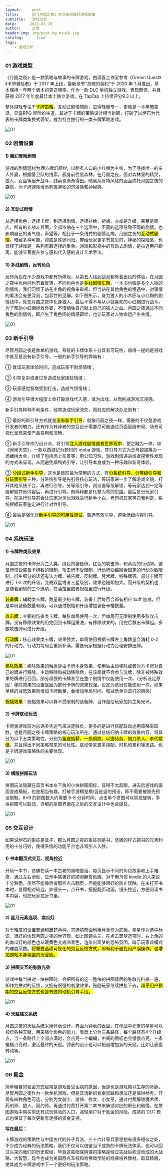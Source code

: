 ```yaml
---
layout:     post
title:      向《月圆之夜》学习如何做好游戏叙事
subtitle:   游戏分析
date:      2021-01-28
author:     之晓
header-img: img/post-bg-miui6.jpg
catalog: 	  true
tags:
    - 游戏分析
---
```


### 01 游戏类型

《月圆之夜》是一款策略与故事的卡牌游戏，由滴答工作室参考《Dream Quest》《卡牌冒险者》于 2017 年上线，最新章节“灵魂的契约”于 2020 年 1 月推出，基本保持一年两个版本的更迭频率，作为一款 DLC 单机独立游戏，表现颇佳，并且获得 2017 年年度最佳本土独立游戏。在 TapTap 上持续评分9.3 以上。



整体游戏专注于<mark>卡牌策略</mark>，互动式剧情辅助，显得轻量专一，更像是一本黑暗童话，显露RPG 冒险的味道。其对于卡牌的策略设计相当新颖，打破了以炉石为代表的卡牌类集换式骨架，成为特立独行的一类卡牌策略游戏。



![01]({{site.baseurl}}/img-post/202101284/01.png)

### 02 **剧情设置**

#### 1) **魔幻冒险剧情**

游戏的剧情题材为*西方魔幻题材*，以脍炙人口的小红帽为主线，为了寻找唯一的亲人外婆，根据警卫队的线索，孤身前往黑森林，在月圆之夜，面对森林里的精灵，狼人，女巫等展开战斗，线索也渐渐得出。暗黑系哥特风格的画面烘托月圆之夜的森然，为卡牌游戏增添刺激紧张的沉浸感和神秘感。

![01]({{site.baseurl}}/img-post/202101284/02.png)

#### 2) **互动式剧情**

从选择角色，选择卡牌，到选择剧情，选择补给，祈祷，亦或是升级，甚至是商店，所有的非战斗界面，全部浓缩在三个选项中，不同的选项导致不同的剧情，也影响自己的勇气值，声望等，相比于一条线式的剧情走向，月圆之夜的<mark>互动式剧情</mark>，暗藏多种可能，抑或是殊途同归，带给玩家更多有意思的，神秘的探险感，也诠释了游戏是一系列有趣选择的集合。游戏和影视中的互动式剧情，是拉近用户距离，能够显著提升参与感和代入感的设计艺术手法。

#### 3) **多线剧情，反转角色**

反转角色在不少游戏中都有所体现，从第五人格到战双都有着出色的体验，在月圆之夜中角色间也有着反转，不同角色也是<mark>多线剧情汇聚</mark>，一本书也像是多个人物的剧情线，我们习惯于站在主角的视角来审视，但当站在其他角色的境遇中，对事情的看法会有更深刻，包容性的见解。如下图所示，身为狼人的小木匠与小红帽的剧情线中，处在月圆之夜中化身狼人，最后不得不与从小就喜欢的小红帽进行战斗，为了帮助小红帽拯救外婆，不惜牺牲自己献上自己的狼人之血。月圆之夜通过不同角色的剧情线，即产生了角色间的情感羁绊，也让玩家对人物命运产生共情。

![01]({{site.baseurl}}/img-post/202101284/03.png)

### 03 **新手引导**

尽管月圆之夜是款单机游戏，系统的卡牌体系十分具有可玩性，值得一提的是游戏中甚至是没有新手引导，一般的新手引导的弊端有：

① 耽误玩家体验时间，造成玩家不耐烦情绪；

② 引导复杂或者过多造成玩家困扰情绪；

③ 玩家感觉智商受到打击，造成气愤情绪；

④ 游戏引导很大程度上会打破游戏代入感，或为出戏，从而削减游戏沉浸感。

新手引导种种不利条件，经常造成玩家流失，而对应的解决办法则有：

① 最好的新引导方式就是<mark>没有新手引导</mark>，就像月圆之夜一样，需要的不仅是游戏开发者的魄力，还有作为转译者的交互设计需要尽可能通过页面层级布局、场景可视化呈现来使产品易用和流畅。



② 新手引导作为设计点，将引导<mark>注入游戏剧情或者世界观中</mark>，使之融为一体，如《闹闹天宫》，一款以西游记为题材的 moba 游戏，其引导方式为王母娘娘筹办一场蟠桃大会，介绍了包括场上布景等，用公知习性、游戏剧情递进或者探索性发现的方式来呈现。从而避免填鸭式引导，让引导本身成为一种乐趣和新奇体验。



③ <mark>分段式新手引导</mark>，这也是目前最为常用的方式，有<mark>分系统引导、分等级引导和分玩家引导</mark>三种，分系统引导是先引导核心玩法，等玩家进一步了解游戏全貌，打开其他系统平台，再进行引导。分等级引导，则设置等级解锁，等玩家达到一定等级解锁其他内容后，再进行引导。前两种都是化整为零的思路。最后是分玩家引导，在进行引导前会让玩家对类似游戏进行新手小白，老司机玩家等自我判定，系统根据玩家鉴定进行针对性引导。



④ 最后是强化对<mark>新手引导的可用性测试</mark>，甄选有效引导，避免低级内容引导。

![01]({{site.baseurl}}/img-post/202101284/04.png)

### 04 **系统玩法**

#### 1) **卡牌种类及效果**

月圆之夜的卡牌分为三大类，绿色的装备牌，红色的攻击牌，和黄色的行动牌。装备牌仅受装备卡槽数的限制，攻击牌不受限制，行动牌受每回合固定的行动次数限制。衍生细分的话还有法力牌、祷告牌、反制牌、咒术牌、特殊牌等。部分卡牌可进行 1-2 次的升级，变成双星或者三星级别，效果也随即加大。而升级的契机也是随着剧情的三个选项，在酒馆里或者祝福里进行升级。



<mark>装备牌</mark>：辅助类卡牌，数量最少的卡牌，装备上后每回合都有相应 buff 加成，但是单局装备数量有限，可以通过祝福和升级增加装备卡槽数量。



<mark>攻击牌</mark>：主要的伤害类卡牌，每张单局使用一次，但单局可无限制使用多张攻击牌。没有移除效果的用完回到卡牌组重洗，有移除效果的，用完后移出卡牌组。多数攻击牌可进行升级。



<mark>行动牌</mark>：核心效果类卡牌，效果强大，单局使用根据卡牌左上角数量会消耗 0-2 的行动力，行动力每局会重新补满，需要玩家根据行动力合理安排出牌。

![01]({{site.baseurl}}/img-post/202101284/05.png)

<mark>移除效果</mark>：移除效果的触发是由卡牌本身效果，使用后主动移除或者对方卡牌对自己的牌进行移除，主动移除和被动移除后，在该局就不会参与洗牌，除非被特殊效果的牌进行召回。部分超强的卡牌甚至在整个剧情中仅能使用一次。（分析设定原因：移除效果的设置是因为部分卡牌的效果较强，设定为该局仅能使用一次，如果单纯的减低效果而增加卡牌数量，会增加单局时间，和减低单次击打的爽感）



<mark>祝福效果</mark>：祝福效果可以算不受限制的装备牌，当作是给玩家加持主角光环。

#### 2) **卡牌联动玩法**

卡牌类游戏较为忌讳多凭运气来决定胜负，更多的是进行搭配联动运用策略来取胜，也是月圆之夜卡牌策略的核心玩法所在。通过总结归纳卡牌的效果内容，将其分为以下五类策略性，分别为<mark>釜底抽薪、一损俱损、以逸待劳、借刀杀人、李代桃僵</mark>。并且得出不同策略带来的可玩性。联动带来更多搭配，时机和累积等思路。也是卡牌游戏策略性的主要体现。

![01]({{site.baseurl}}/img-post/202101284/06.png)

#### 3) **横版拼图玩法**

拼图玩法隐藏在首页书本左下角的小块拼图图标，显得不太起眼，进去后游戏的画面变成横板，也是相当有趣，打破手游横是横/竖是竖的预设，即不需要被原先预设限制。6*9 的拼图数大约需要 5-8 分钟时间，点击单个拼图可以实现旋转，多块拼图可以联动，详细的拼图界面在之后的交互设计中也会提及。

![01]({{site.baseurl}}/img-post/202101284/07.png)

### 05 **交互设计**

如果说炉石的象征是盒子，那么月圆之夜的象征则是书，竖版的样式把书的元素利用的十分巧妙，使得系统的功能平台也非常引人入胜。

#### 1) **书本翻页式交互、视角拉近**

开局一本书，彷佛在读一本古老的黑暗童话，每页显示不同的角色故事和上手难度，通过左右滑动，显示手感极好的顺滑翻页动画，对于用习惯 kindle 的人来说十分熟悉，虽然不能像后者那样点击翻页，但是能够很好的防止误触。在未打开书本时，显得相对较远，如镜头一，点开书，搭配翻页动画，镜头拉近，方便阅读书本内容，也把玩家拉近书里。

![01]({{site.baseurl}}/img-post/202101284/08.jpg)

#### 2) **星月元素选项、南瓜灯**

对于难度的设置普通和噩梦两种，其选项前面利用月食作为底板，星星作为选中标识，很好的体现月圆之夜的世界观。如上图镜头三，在点击噩梦选项时，右上角的的南瓜灯的颜色也从暖黄色变成冷青色，渲染出噩梦的恐怖氛围，暗示玩家此模式的难度系数。<mark>将重要选项可视化的交互反馈方式，即有利于避免用户误操作，也增加游戏本身氛围的沉浸感。</mark>

#### 3) **拼图交互的弥散光效**

游戏中每当拼对一块拼图时，会把所有的这一整块的拼图背后的弥散光扫掠一遍，即作为拼对的反馈，又拥有很强的刺激效果，鼓励玩家继续拼接下去，<mark>超乎用户预期的交互反馈方式也是有效的动机引导手段。</mark>

![01]({{site.baseurl}}/img-post/202101284/09.png)

#### 4) **天赋铭文系统**

月圆之夜的天赋系统采用怀表设计，界面为钟表的表盘，在作战中积累的星星可以领悟各种天赋，用来强化角色的能力。表盘上分为三条路径，每个路径有4个升级点，当一条路径上全部点满时，会点亮一个蝙蝠，中间的图标也会慢慢点亮，三条蝙蝠点亮时，激活最终的天赋。钟表的设计也可以拓展增加新的天赋，比如让表盘转动等。

![01]({{site.baseurl}}/img-post/202101284/10.jpg)

### 06 **氪金**

简单粗暴的氪金方式经常是游戏备受诟病的原因，但是也是游戏赖以生存的命脉，尽管月圆之夜作为一款单机游戏，但是其清新的氪金思路和想法还是值得参考。开局有四种角色可选，分别为女骑士、游侠、修女、小女巫，通过付费解锁魔术师、药剂师、狼人、契约师。再通过付费打开第二本书来解锁对应的职业和剧情。在拼图游戏中购买前还有试玩体验的入口，减轻用户对于氪金的风险。成熟的 DLC 模式也保证了每次更新有足够的资金支持。



**写在最后：**

卡牌游戏的策略性与中国古代的孙子兵法、三十六计等兵家思想有很多相似之处，不少成为经典的玩法策略，我们不仅可以借鉴当下成熟的卡牌玩法体系，也可以回过头来向我们的历史取经，毕竟这些阳谋阴谋的策略是经过实战后积淀而成的大战略、大智慧，现今也成为美国西点军校和哈佛商学院的经典培养教材。取其精魄，使其成为卡牌游戏中下一个更好的玩法策略。